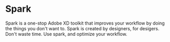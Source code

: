 # Spark
Spark is a one-stop Adobe XD toolkit that improves your workflow by doing the things you don't want to. Spark is created by designers, for desigers. Don't waste time. Use spark, and optimize your workflow.